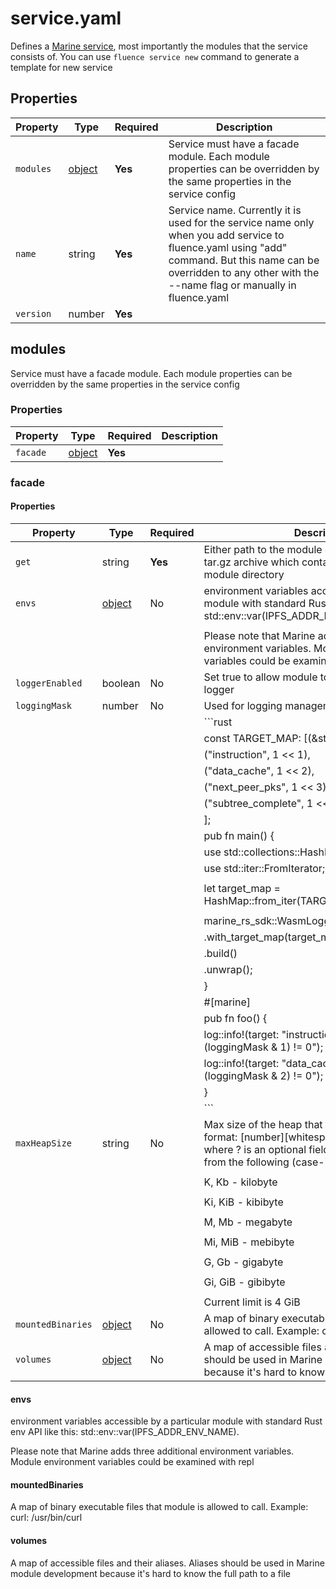 # service.yaml

Defines a [Marine service](https://fluence.dev/docs/build/concepts/#services), most importantly the modules that the service consists of. You can use `fluence service new` command to generate a template for new service

## Properties

| Property  | Type               | Required | Description                                                                                                                                                                                                          |
|-----------|--------------------|----------|----------------------------------------------------------------------------------------------------------------------------------------------------------------------------------------------------------------------|
| `modules` | [object](#modules) | **Yes**  | Service must have a facade module. Each module properties can be overridden by the same properties in the service config                                                                                             |
| `name`    | string             | **Yes**  | Service name. Currently it is used for the service name only when you add service to fluence.yaml using "add" command. But this name can be overridden to any other with the --name flag or manually in fluence.yaml |
| `version` | number             | **Yes**  |                                                                                                                                                                                                                      |

## modules

Service must have a facade module. Each module properties can be overridden by the same properties in the service config

### Properties

| Property | Type              | Required | Description |
|----------|-------------------|----------|-------------|
| `facade` | [object](#facade) | **Yes**  |             |

### facade

#### Properties

| Property          | Type                       | Required | Description                                                                                                                                                                                 |
|-------------------|----------------------------|----------|---------------------------------------------------------------------------------------------------------------------------------------------------------------------------------------------|
| `get`             | string                     | **Yes**  | Either path to the module directory or URL to the tar.gz archive which contains the content of the module directory                                                                         |
| `envs`            | [object](#envs)            | No       | environment variables accessible by a particular module with standard Rust env API like this: std::env::var(IPFS_ADDR_ENV_NAME).                                                            |
|                   |                            |          |                                                                                                                                                                                             |
|                   |                            |          | Please note that Marine adds three additional environment variables. Module environment variables could be examined with repl                                                               |
| `loggerEnabled`   | boolean                    | No       | Set true to allow module to use the Marine SDK logger                                                                                                                                       |
| `loggingMask`     | number                     | No       | Used for logging management. Example:                                                                                                                                                       |
|                   |                            |          | ```rust                                                                                                                                                                                     |
|                   |                            |          | const TARGET_MAP: [(&str, i64); 4] = [                                                                                                                                                      |
|                   |                            |          | ("instruction", 1 << 1),                                                                                                                                                                    |
|                   |                            |          | ("data_cache", 1 << 2),                                                                                                                                                                     |
|                   |                            |          | ("next_peer_pks", 1 << 3),                                                                                                                                                                  |
|                   |                            |          | ("subtree_complete", 1 << 4),                                                                                                                                                               |
|                   |                            |          | ];                                                                                                                                                                                          |
|                   |                            |          | pub fn main() {                                                                                                                                                                             |
|                   |                            |          | use std::collections::HashMap;                                                                                                                                                              |
|                   |                            |          | use std::iter::FromIterator;                                                                                                                                                                |
|                   |                            |          |                                                                                                                                                                                             |
|                   |                            |          | let target_map = HashMap::from_iter(TARGET_MAP.iter().cloned());                                                                                                                            |
|                   |                            |          |                                                                                                                                                                                             |
|                   |                            |          | marine_rs_sdk::WasmLoggerBuilder::new()                                                                                                                                                     |
|                   |                            |          |     .with_target_map(target_map)                                                                                                                                                            |
|                   |                            |          |     .build()                                                                                                                                                                                |
|                   |                            |          |     .unwrap();                                                                                                                                                                              |
|                   |                            |          | }                                                                                                                                                                                           |
|                   |                            |          | #[marine]                                                                                                                                                                                   |
|                   |                            |          | pub fn foo() {                                                                                                                                                                              |
|                   |                            |          | log::info!(target: "instruction", "this will print if (loggingMask & 1) != 0");                                                                                                             |
|                   |                            |          | log::info!(target: "data_cache", "this will print if (loggingMask & 2) != 0");                                                                                                              |
|                   |                            |          | }                                                                                                                                                                                           |
|                   |                            |          | ```                                                                                                                                                                                         |
| `maxHeapSize`     | string                     | No       | Max size of the heap that a module can allocate in format: [number][whitespace?][specificator?] where ? is an optional field and specificator is one from the following (case-insensitive): |
|                   |                            |          |                                                                                                                                                                                             |
|                   |                            |          | K, Kb - kilobyte                                                                                                                                                                            |
|                   |                            |          |                                                                                                                                                                                             |
|                   |                            |          | Ki, KiB - kibibyte                                                                                                                                                                          |
|                   |                            |          |                                                                                                                                                                                             |
|                   |                            |          | M, Mb - megabyte                                                                                                                                                                            |
|                   |                            |          |                                                                                                                                                                                             |
|                   |                            |          | Mi, MiB - mebibyte                                                                                                                                                                          |
|                   |                            |          |                                                                                                                                                                                             |
|                   |                            |          | G, Gb - gigabyte                                                                                                                                                                            |
|                   |                            |          |                                                                                                                                                                                             |
|                   |                            |          | Gi, GiB - gibibyte                                                                                                                                                                          |
|                   |                            |          |                                                                                                                                                                                             |
|                   |                            |          | Current limit is 4 GiB                                                                                                                                                                      |
| `mountedBinaries` | [object](#mountedbinaries) | No       | A map of binary executable files that module is allowed to call. Example: curl: /usr/bin/curl                                                                                               |
| `volumes`         | [object](#volumes)         | No       | A map of accessible files and their aliases. Aliases should be used in Marine module development because it's hard to know the full path to a file                                          |

#### envs

environment variables accessible by a particular module with standard Rust env API like this: std::env::var(IPFS_ADDR_ENV_NAME).

Please note that Marine adds three additional environment variables. Module environment variables could be examined with repl


#### mountedBinaries

A map of binary executable files that module is allowed to call. Example: curl: /usr/bin/curl


#### volumes

A map of accessible files and their aliases. Aliases should be used in Marine module development because it's hard to know the full path to a file


